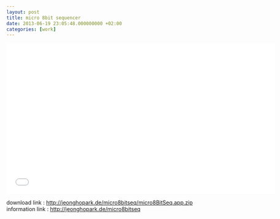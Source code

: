 ```yaml
---
layout: post
title: micro 8bit sequencer
date: 2013-06-19 23:05:48.000000000 +02:00
categories: [work]
---
```

<iframe src="//player.vimeo.com/video/68153247" width="700" height="393" frameborder="0" webkitallowfullscreen mozallowfullscreen allowfullscreen></iframe>

<p>download link : <a href="http://jeonghopark.de/micro8bitseq/micro8BitSeq.app.zip">http://jeonghopark.de/micro8bitseq/micro8BitSeq.app.zip</a><br />
information link : <a href="http://jeonghopark.de/micro8bitseq" title="http://jeonghopark.de/micro8bitseq">http://jeonghopark.de/micro8bitseq</a></p>
